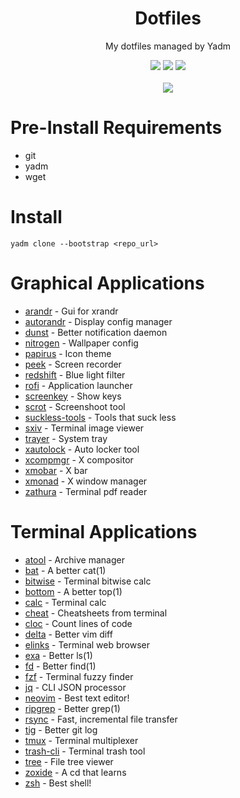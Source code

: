 <h1 align="center">Dotfiles</h1>
<p align="center">My dotfiles managed by Yadm</p>
<p align="center">
  <img src="https://img.shields.io/badge/OS-ubuntu_22.04-orange.svg" />
  <img src="https://img.shields.io/badge/Editor-vim-brightgreen.svg" />
  <img src="https://img.shields.io/badge/Shell-zsh-yellow.svg" />
  <br><br>
  <img src="https://i.imgur.com/pVGr7tX.png">
</p>

# Pre-Install Requirements

- git
- yadm
- wget

# Install

```
yadm clone --bootstrap <repo_url>
```

# Graphical Applications

- [arandr](https://christian.amsuess.com/tools/arandr/) - Gui for xrandr
- [autorandr](https://github.com/phillipberndt/autorandr) - Display config manager
- [dunst](https://github.com/dunst-project/dunst) - Better notification daemon
- [nitrogen](https://wiki.archlinux.org/index.php/nitrogen) - Wallpaper config
- [papirus](https://github.com/PapirusDevelopmentTeam/papirus-icon-theme) - Icon theme
- [peek](https://github.com/phw/peek) - Screen recorder
- [redshift](http://jonls.dk/redshift/) - Blue light filter
- [rofi](https://github.com/davatorium/rofi) - Application launcher
- [screenkey](https://gitlab.com/screenkey/screenkey) - Show keys
- [scrot](https://github.com/dreamer/scrot) - Screenshoot tool
- [suckless-tools](https://tools.suckless.org/) - Tools that suck less
- [sxiv](https://github.com/muennich/sxiv) - Terminal image viewer
- [trayer](https://github.com/sargon/trayer-srg) - System tray
- [xautolock](_blank) - Auto locker tool
- [xcompmgr](https://wiki.archlinux.org/title/xcompmgr) - X compositor
- [xmobar](https://github.com/jaor/xmobar) - X bar
- [xmonad](https://xmonad.org/) - X window manager
- [zathura](https://pwmt.org) - Terminal pdf reader

# Terminal Applications

- [atool](https://www.nongnu.org/atool/) - Archive manager
- [bat](https://github.com/sharkdp/bat) - A better cat(1)
- [bitwise](https://github.com/mellowcandle/bitwise) - Terminal bitwise calc
- [bottom](https://github.com/ClementTsang/bottom) - A better top(1)
- [calc](https://packages.ubuntu.com/focal/calc) - Terminal calc
- [cheat](https://github.com/chubin/cheat.sh) - Cheatsheets from terminal
- [cloc](http://cloc.sourceforge.net/) - Count lines of code
- [delta](https://github.com/dandavison/delta) - Better vim diff
- [elinks](http://elinks.or.cz/) - Terminal web browser
- [exa](https://github.com/ogham/exa) - Better ls(1)
- [fd](https://github.com/sharkdp/fd) - Better find(1)
- [fzf](https://github.com/junegunn/fzf) - Terminal fuzzy finder
- [jq](https://stedolan.github.io/jq/) - CLI JSON processor
- [neovim](https://neovim.io/) - Best text editor!
- [ripgrep](https://github.com/BurntSushi/ripgrep) - Better grep(1)
- [rsync](https://rsync.samba.org/) - Fast, incremental file transfer
- [tig](https://github.com/jonas/tig) - Better git log
- [tmux](https://github.com/tmux/tmux) - Terminal multiplexer
- [trash-cli](https://github.com/andreafrancia/trash-cli) - Terminal trash tool
- [tree](_blank) - File tree viewer
- [zoxide](https://github.com/ajeetdsouza/zoxide) - A cd that learns
- [zsh](https://www.zsh.org/) - Best shell!
